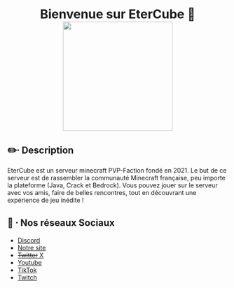 <h1 align="center">Bienvenue sur EterCube 👋
<br><img src="https://i.ibb.co/qFt1C72/Logo-2.png" width=250></h1>

## ✏️⸱ Description
EterCube est un serveur minecraft PVP-Faction fondé en 2021.
Le but de ce serveur est de rassembler la communauté Minecraft française, peu importe la plateforme (Java, Crack et Bedrock).
Vous pouvez jouer sur le serveur avec vos amis, faire de belles rencontres, tout en découvrant une expérience de jeu inédite !

## 📸 ⸱ Nos réseaux Sociaux
- [Discord](https://dsc.gg/etercube)
- [Notre site](https://etercube.fr)
- [~~Twitter~~ X](https://twitter.com/EterCube)
- [Youtube](https://www.youtube.com/@etercube)
- [TikTok](https://www.tiktok.com/@etercube)
- [Twitch](https://www.twitch.tv/etercube)
